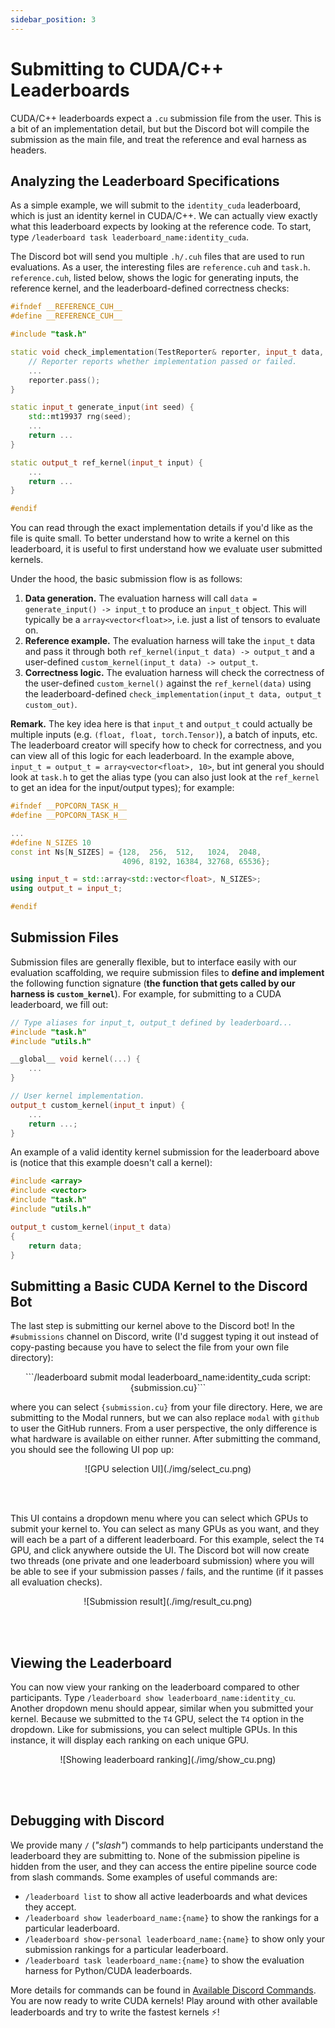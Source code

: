 ```yaml
---
sidebar_position: 3
---
```


# Submitting to CUDA/C++ Leaderboards
CUDA/C++ leaderboards expect a `.cu` submission file from the user.
This is a bit of an implementation detail, but 
but the Discord bot will compile the submission as the main file, and treat the reference
and eval harness as headers.


## Analyzing the Leaderboard Specifications
As a simple example, we will submit to the `identity_cuda` leaderboard, which is just an identity kernel in CUDA/C++. We can
actually view exactly what this leaderboard expects by looking at the reference code. To start, type
`/leaderboard task leaderboard_name:identity_cuda`. 

The Discord bot will send you multiple `.h/.cuh` files that are used to run
evaluations. As a user, the interesting files are `reference.cuh` and `task.h`. `reference.cuh`, listed below, shows the
logic for generating inputs, the reference kernel, and the leaderboard-defined correctness checks:

```cpp title="reference.cuh"
#ifndef __REFERENCE_CUH__
#define __REFERENCE_CUH__

#include "task.h"

static void check_implementation(TestReporter& reporter, input_t data, output_t user_output) {
    // Reporter reports whether implementation passed or failed.
    ...
    reporter.pass();
}

static input_t generate_input(int seed) {
    std::mt19937 rng(seed);
    ...
    return ...
}

static output_t ref_kernel(input_t input) {
    ...
    return ...
}

#endif
```
You can read through the exact implementation details if you'd like as the file is quite small. To
better understand how to write a kernel on this leaderboard, it is useful to first understand how we evaluate user submitted kernels. 

Under the hood, the basic submission flow is as follows:
1. **Data generation.** The evaluation harness will call `data = generate_input() -> input_t` to produce an `input_t`
   object. This will typically be a `array<vector<float>>`, i.e. just a list of tensors to evaluate on.
2. **Reference example.** The evaluation harness will take the `input_t` data and pass it through both
   `ref_kernel(input_t data) -> output_t` and a user-defined `custom_kernel(input_t data) -> output_t`.
3. **Correctness logic.** The evaluation harness will check the correctness of the user-defined `custom_kernel()` against the
   `ref_kernel(data)` using the leaderboard-defined `check_implementation(input_t data, output_t custom_out)`.

**Remark.** The key idea here is that `input_t` and `output_t` could actually be multiple inputs (e.g. `(float, float,
torch.Tensor)`), a batch of inputs, etc. The leaderboard creator will specify how to check for
correctness, and you can view all of this logic for each leaderboard. In the example above,
`input_t = output_t = array<vector<float>, 10>`, but int general you should look at `task.h` to get the alias type (you can also
just look at the `ref_kernel` to get an idea for the input/output types); for example:

```cpp title="task.h
#ifndef __POPCORN_TASK_H__
#define __POPCORN_TASK_H__

...
#define N_SIZES 10
const int Ns[N_SIZES] = {128,  256,  512,   1024,  2048,
                         4096, 8192, 16384, 32768, 65536};

using input_t = std::array<std::vector<float>, N_SIZES>;
using output_t = input_t;

#endif
```

## Submission Files
Submission files are generally flexible, but to interface easily with our evaluation scaffolding, we
require submission files to **define and implement** the following function signature (**the
function that gets called by our harness is `custom_kernel`**). For example, for submitting to a CUDA leaderboard,
we fill out:

```cpp title="submission.cu"
// Type aliases for input_t, output_t defined by leaderboard...
#include "task.h"
#include "utils.h"

__global__ void kernel(...) {
    ...
}

// User kernel implementation.
output_t custom_kernel(input_t input) {
    ...
    return ...;
}
```

An example of a valid identity kernel submission for the leaderboard above is (notice that
this example doesn't call a kernel):

```cpp title="identity_submission.cu"
#include <array>
#include <vector>
#include "task.h"
#include "utils.h"

output_t custom_kernel(input_t data)
{
    return data;
}
```

## Submitting a Basic CUDA Kernel to the Discord Bot
The last step is submitting our kernel above to the Discord bot! In the `#submissions` channel on
Discord, write (I'd suggest typing it out instead of copy-pasting because you have to select the
file from your own file directory):

<center>
```/leaderboard submit modal leaderboard_name:identity_cuda script:{submission.cu}``` 
</center>

where you can select `{submission.cu}` from your file directory. Here, we are submitting to the
Modal runners, but we can also replace `modal` with `github` to user the GitHub runners. From a user
perspective, the only difference is what hardware is available on either runner. After submitting
the command, you should see the following UI pop up:

<center>![GPU selection UI](./img/select_cu.png)</center>

<br></br>

This UI contains a dropdown menu where you can select which GPUs to submit your kernel to. You can
select as many GPUs as you want, and they will each be a part of a different leaderboard. For this
example, select the `T4` GPU, and click anywhere outside the UI. The Discord bot will now create two threads
(one private and one leaderboard submission) where you will be able to see if your submission passes / fails, and the runtime (if it
passes all evaluation checks).

<center>![Submission result](./img/result_cu.png)</center>

<br></br>

## Viewing the Leaderboard
You can now view your ranking on the leaderboard compared to other participants. Type `/leaderboard
show leaderboard_name:identity_cu`. Another dropdown menu should appear, similar when you submitted your kernel. 
Because we submitted to the `T4` GPU, select the `T4` option in the dropdown. Like for submissions,
you can select multiple GPUs. In this instance, it will display each ranking on each unique GPU.

<center>![Showing leaderboard ranking](./img/show_cu.png)</center>

<br></br>

## Debugging with Discord
We provide many `/` (*"slash"*) commands to help participants understand the leaderboard they are
submitting to. None of the submission pipeline is hidden from the user, and they can access the
entire pipeline source code from slash commands. Some examples of useful commands are:
* `/leaderboard list` to show all active leaderboards and what devices they accept.
* `/leaderboard show leaderboard_name:{name}` to show the rankings for a particular leaderboard.
* `/leaderboard show-personal leaderboard_name:{name}` to show only your submission rankings for a particular leaderboard.
* `/leaderboard task leaderboard_name:{name}` to show the evaluation harness for Python/CUDA leaderboards.

More details for commands can be found in [Available Discord Commands](../available-discord-commands). 
You are now ready to write CUDA kernels! Play around with other available leaderboards and try to write the fastest kernels ⚡!

